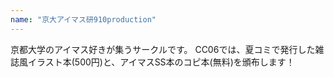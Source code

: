 ```yaml
---
name: "京大アイマス研910production"
---
```

京都大学のアイマス好きが集うサークルです。
CC06では、夏コミで発行した雑誌風イラスト本(500円)と、アイマスSS本のコピ本(無料)を頒布します！